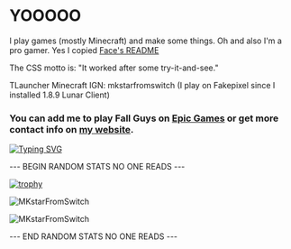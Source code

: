 
<h1 align="left">YOOOOO</h1>

I play games (mostly Minecraft) and make some things. Oh and also I'm a pro gamer. Yes I copied <a href='https://github.com/face-hh'>Face's README</a>

The CSS motto is: "It worked after some try-it-and-see."

TLauncher Minecraft IGN: mkstarfromswitch
(I play on Fakepixel since I installed 1.8.9 Lunar Client) 

<h3 align="left">
  You can add me to play Fall Guys on <a href='https://store.epicgames.com/en-US/u/10cc31e3e85346a8a674ea7584e6ab84'>Epic Games</a> or get more contact info on <a  href='https://mkstarfromswitch.github.io'>my website</a>.
</h3>

[![Typing SVG](https://readme-typing-svg.herokuapp.com?size=30&lines=Touch+some+grass)](https://www.touchgrasss.com)

--- BEGIN RANDOM STATS NO ONE READS ---

[![trophy](https://github-profile-trophy.vercel.app/?username=MKstarFromSwitch)](https://github.com/ryo-ma/github-profile-trophy)


![MKstarFromSwitch](https://github-readme-stats.vercel.app/api?username=MKstarFromSwitch&show_icons=true&theme=tokyonight&hide=["issues"])

![MKstarFromSwitch](https://github-readme-stats.vercel.app/api/top-langs?username=MKstarFromSwitch&show_icons=true&theme=tokyonight&layout=compact)

--- END RANDOM STATS NO ONE READS ---
